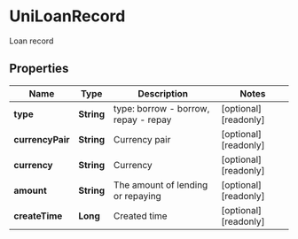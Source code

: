 
# UniLoanRecord

Loan record

## Properties

Name | Type | Description | Notes
------------ | ------------- | ------------- | -------------
**type** | **String** | type: borrow - borrow, repay - repay |  [optional] [readonly]
**currencyPair** | **String** | Currency pair |  [optional] [readonly]
**currency** | **String** | Currency |  [optional] [readonly]
**amount** | **String** | The amount of lending or repaying |  [optional] [readonly]
**createTime** | **Long** | Created time |  [optional] [readonly]

